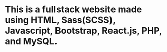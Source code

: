 # This is a fullstack website made using HTML, Sass(SCSS), Javascript, Bootstrap, React.js, PHP, and MySQL.
